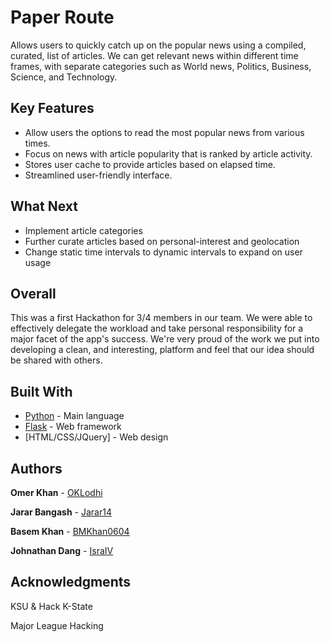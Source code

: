 # Paper Route
Allows users to quickly catch up on the popular news using a compiled, curated, list of articles. We can get relevant news within different time frames, with separate categories such as World news, Politics, Business, Science, and Technology.

## Key Features
* Allow users the options to read the most popular news from various times.
* Focus on news with article popularity that is ranked by article activity.
* Stores user cache to provide articles based on elapsed time.
* Streamlined user-friendly interface.

## What Next
* Implement article categories
* Further curate articles based on personal-interest and geolocation
* Change static time intervals to dynamic intervals to expand on user usage

## Overall
This was a first Hackathon for 3/4 members in our team. We were able to effectively delegate the workload and take personal responsibility for a major facet of the app's success. We're very proud of the work we put into developing a clean, and interesting, platform and feel that our idea should be shared with others.

## Built With
* [Python](https://www.python.org/) - Main language
* [Flask](http://flask.pocoo.org/) - Web framework
* [HTML/CSS/JQuery] - Web design

## Authors
**Omer Khan** - [OKLodhi](https://github.com/oklodhi)

**Jarar Bangash** - [Jarar14](https://github.com/Jarar14)

**Basem Khan** - [BMKhan0604](https://github.com/bmkhan0604)

**Johnathan Dang** - [IsraIV](https://github.com/IsraIV)

## Acknowledgments
KSU & Hack K-State

Major League Hacking

